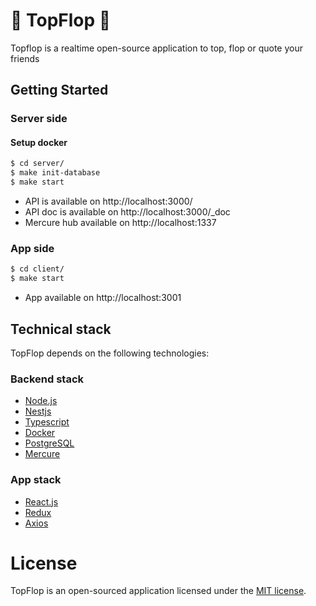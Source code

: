 # :rocket: TopFlop :rocket:

Topflop is a realtime open-source application to top, flop or quote your friends

## Getting Started

### Server side

#### Setup docker

```bash
$ cd server/
$ make init-database
$ make start
```

-   API is available on http://localhost:3000/
-   API doc is available on http://localhost:3000/_doc
-   Mercure hub available on http://localhost:1337

### App side

```bash
$ cd client/
$ make start
```

-   App available on http://localhost:3001

## Technical stack

TopFlop depends on the following technologies:

### Backend stack

-   [Node.js](https://nodejs.org)
-   [Nestjs](https://nestjs.com/)
-   [Typescript](https://www.typescriptlang.org/)
-   [Docker](https://www.docker.com/)
-   [PostgreSQL](https://www.postgresql.org/)
-   [Mercure](https://mercure.rocks)

### App stack

-   [React.js](https://fr.reactjs.org/)
-   [Redux](https://redux.js.org/)
-   [Axios](https://github.com/axios/axios)

# License

TopFlop is an open-sourced application licensed under the [MIT license](https://opensource.org/licenses/MIT).
